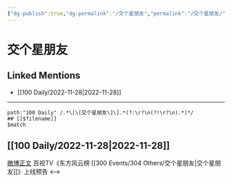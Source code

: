```yaml
---
{"dg-publish":true,"dg-permalink":"/交个星朋友","permalink":"/交个星朋友/"}
---
```


# 交个星朋友

## Linked Mentions
- [[100 Daily/2022-11-28\|2022-11-28]]


---

```expander
path:"100 Daily" /.*\[\[交个星朋友\]\].*(?:\r?\n(?!\r?\n).*)*/
## [[$filename]]
$match
```
## [[100 Daily/2022-11-28\|2022-11-28]]
[微博正文](https://m.weibo.cn/7516842376/4840730834769517) 百视TV《东方风云榜·[[300 Events/304 Others/交个星朋友\|交个星朋友]]》上线预告
<-->